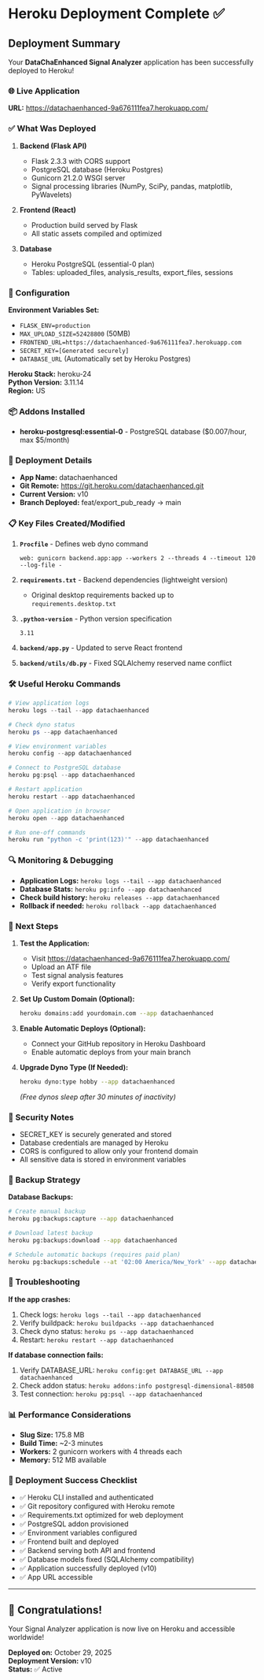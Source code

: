 # Heroku Deployment Complete ✅

## Deployment Summary

Your **DataChaEnhanced Signal Analyzer** application has been successfully deployed to Heroku!

### 🌐 Live Application
**URL:** https://datachaenhanced-9a676111fea7.herokuapp.com/

### ✅ What Was Deployed

1. **Backend (Flask API)**
   - Flask 2.3.3 with CORS support
   - PostgreSQL database (Heroku Postgres)
   - Gunicorn 21.2.0 WSGI server
   - Signal processing libraries (NumPy, SciPy, pandas, matplotlib, PyWavelets)
   
2. **Frontend (React)**
   - Production build served by Flask
   - All static assets compiled and optimized

3. **Database**
   - Heroku PostgreSQL (essential-0 plan)
   - Tables: uploaded_files, analysis_results, export_files, sessions

### 🔧 Configuration

**Environment Variables Set:**
- `FLASK_ENV=production`
- `MAX_UPLOAD_SIZE=52428800` (50MB)
- `FRONTEND_URL=https://datachaenhanced-9a676111fea7.herokuapp.com`
- `SECRET_KEY=[Generated securely]`
- `DATABASE_URL` (Automatically set by Heroku Postgres)

**Heroku Stack:** heroku-24  
**Python Version:** 3.11.14  
**Region:** US

### 📦 Addons Installed

- **heroku-postgresql:essential-0** - PostgreSQL database ($0.007/hour, max $5/month)

### 🚀 Deployment Details

- **App Name:** datachaenhanced
- **Git Remote:** https://git.heroku.com/datachaenhanced.git
- **Current Version:** v10
- **Branch Deployed:** feat/export_pub_ready → main

### 📋 Key Files Created/Modified

1. **`Procfile`** - Defines web dyno command
   ```
   web: gunicorn backend.app:app --workers 2 --threads 4 --timeout 120 --log-file -
   ```

2. **`requirements.txt`** - Backend dependencies (lightweight version)
   - Original desktop requirements backed up to `requirements.desktop.txt`

3. **`.python-version`** - Python version specification
   ```
   3.11
   ```

4. **`backend/app.py`** - Updated to serve React frontend

5. **`backend/utils/db.py`** - Fixed SQLAlchemy reserved name conflict

### 🛠️ Useful Heroku Commands

```powershell
# View application logs
heroku logs --tail --app datachaenhanced

# Check dyno status
heroku ps --app datachaenhanced

# View environment variables
heroku config --app datachaenhanced

# Connect to PostgreSQL database
heroku pg:psql --app datachaenhanced

# Restart application
heroku restart --app datachaenhanced

# Open application in browser
heroku open --app datachaenhanced

# Run one-off commands
heroku run "python -c 'print(123)'" --app datachaenhanced
```

### 🔍 Monitoring & Debugging

- **Application Logs:** `heroku logs --tail --app datachaenhanced`
- **Database Stats:** `heroku pg:info --app datachaenhanced`
- **Check build history:** `heroku releases --app datachaenhanced`
- **Rollback if needed:** `heroku rollback --app datachaenhanced`

### 📝 Next Steps

1. **Test the Application:**
   - Visit https://datachaenhanced-9a676111fea7.herokuapp.com/
   - Upload an ATF file
   - Test signal analysis features
   - Verify export functionality

2. **Set Up Custom Domain (Optional):**
   ```bash
   heroku domains:add yourdomain.com --app datachaenhanced
   ```

3. **Enable Automatic Deploys (Optional):**
   - Connect your GitHub repository in Heroku Dashboard
   - Enable automatic deploys from your main branch

4. **Upgrade Dyno Type (If Needed):**
   ```bash
   heroku dyno:type hobby --app datachaenhanced
   ```
   *(Free dynos sleep after 30 minutes of inactivity)*

### 🔐 Security Notes

- SECRET_KEY is securely generated and stored
- Database credentials are managed by Heroku
- CORS is configured to allow only your frontend domain
- All sensitive data is stored in environment variables

### 💾 Backup Strategy

**Database Backups:**
```bash
# Create manual backup
heroku pg:backups:capture --app datachaenhanced

# Download latest backup
heroku pg:backups:download --app datachaenhanced

# Schedule automatic backups (requires paid plan)
heroku pg:backups:schedule --at '02:00 America/New_York' --app datachaenhanced
```

### 🐛 Troubleshooting

**If the app crashes:**
1. Check logs: `heroku logs --tail --app datachaenhanced`
2. Verify buildpack: `heroku buildpacks --app datachaenhanced`
3. Check dyno status: `heroku ps --app datachaenhanced`
4. Restart: `heroku restart --app datachaenhanced`

**If database connection fails:**
1. Verify DATABASE_URL: `heroku config:get DATABASE_URL --app datachaenhanced`
2. Check addon status: `heroku addons:info postgresql-dimensional-88508`
3. Test connection: `heroku pg:psql --app datachaenhanced`

### 📊 Performance Considerations

- **Slug Size:** 175.8 MB
- **Build Time:** ~2-3 minutes
- **Workers:** 2 gunicorn workers with 4 threads each
- **Memory:** 512 MB available

### 🎯 Deployment Success Checklist

- ✅ Heroku CLI installed and authenticated
- ✅ Git repository configured with Heroku remote
- ✅ Requirements.txt optimized for web deployment
- ✅ PostgreSQL addon provisioned
- ✅ Environment variables configured
- ✅ Frontend built and deployed
- ✅ Backend serving both API and frontend
- ✅ Database models fixed (SQLAlchemy compatibility)
- ✅ Application successfully deployed (v10)
- ✅ App URL accessible

---

## 🎉 Congratulations!

Your Signal Analyzer application is now live on Heroku and accessible worldwide!

**Deployed on:** October 29, 2025  
**Deployment Version:** v10  
**Status:** ✅ Active

